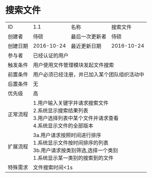 # 搜索文件
<table>
<tbody>
<tr><td>ID</td><td>1.1</td><td>名称</td><td>搜索文件</td></tr>
<tr><td>创建者</td><td>侍硕</td><td>最后一次更新者</td><td>侍硕</td></tr>
<tr><td>创建日期</td><td>2016-10-24</td><td>最近更新日期</td><td>2016-10-24</td></tr>
<tr><td>参与者</td><td colspan="3">已经认证的用户</td></tr>
<tr><td>触发条件</td><td colspan="3">用户使用文件管理模块发起文件搜索</td></tr>
<tr><td>前置条件</td><td colspan="3">用户必须已经注册，并已加入某个团队组织活动中</td></tr>
<tr><td>后置条件</td><td colspan="3">无</td></tr>
<tr><td>优先级</td><td colspan="3">高</td></tr>
<tr><td>正常流程</td><td colspan="3">
1.用户输入关键字并请求搜索文件<br>
2.系统显示搜索结果列表<br>
3.用户选择列表中某个文件并请求查看<br>
4.系统显示文件的全部版本<br>
</td></tr>
<tr><td>扩展流程</td><td colspan="3">
3a.用户请求按照时间进行排序<br>
1.系统显示文件按时间排序的列表<br>
3b.用户请求按类别筛选,选择一个类别<br>
1.系统显示某一类别的搜索到的文件
</td></tr>
<tr><td>特殊需求</td><td colspan="3">
文件搜索时间<1s
 </td></tr>
</tbody>
</table>
